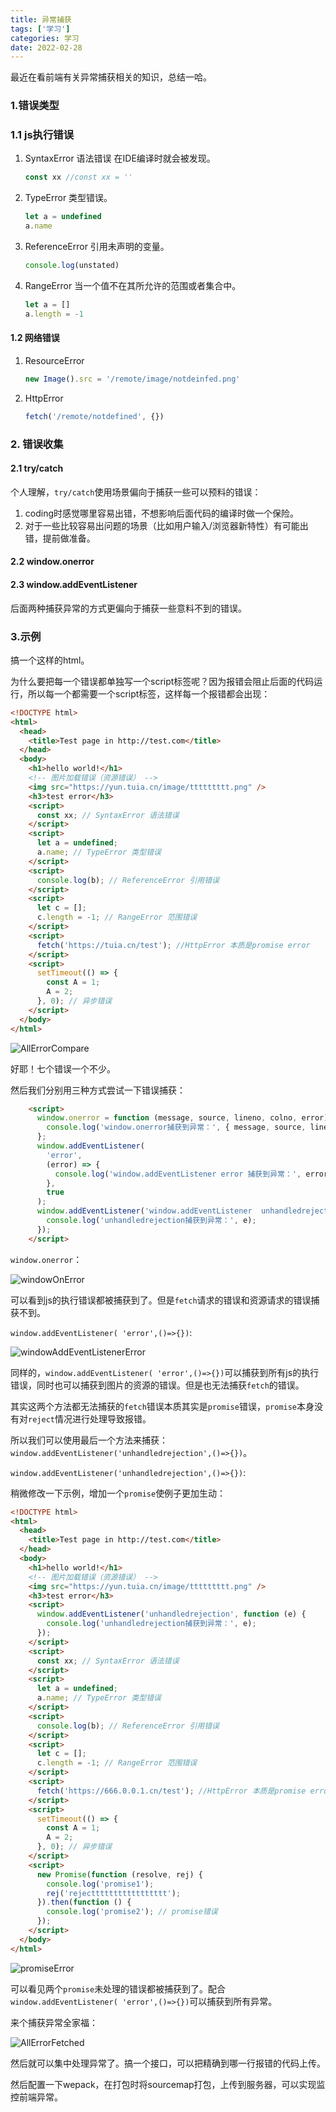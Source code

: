 ```yaml
---
title: 异常捕获
tags: ['学习']
categories: 学习
date: 2022-02-28
---
```


最近在看前端有关异常捕获相关的知识，总结一哈。

<!--more-->

### 1.错误类型

### 1.1 js执行错误

1. SyntaxError 语法错误 在IDE编译时就会被发现。
   
   ```javascript
   const xx //const xx = ''
   ```

2. TypeError 类型错误。
   
   ```javascript
   let a = undefined
   a.name
   ```

3. ReferenceError 引用未声明的变量。
   
   ```javascript
   console.log(unstated)
   ```

4. RangeError 当一个值不在其所允许的范围或者集合中。
   
   ```javascript
   let a = []
   a.length = -1
   ```

#### 1.2 网络错误

1. ResourceError
   
   ```javascript
   new Image().src = '/remote/image/notdeinfed.png'
   ```

2. HttpError
   
   ```javascript
   fetch('/remote/notdefined', {})
   ```

### 2. 错误收集

#### 2.1 try/catch

个人理解，`try/catch`使用场景偏向于捕获一些可以预料的错误：

1. coding时感觉哪里容易出错，不想影响后面代码的编译时做一个保险。
2. 对于一些比较容易出问题的场景（比如用户输入/浏览器新特性）有可能出错，提前做准备。

#### 2.2 window.onerror

#### 2.3 window.addEventListener

后面两种捕获异常的方式更偏向于捕获一些意料不到的错误。

### 3.示例

搞一个这样的html。

为什么要把每一个错误都单独写一个script标签呢？因为报错会阻止后面的代码运行，所以每一个都需要一个script标签，这样每一个报错都会出现：

```html
<!DOCTYPE html>
<html>
  <head>
    <title>Test page in http://test.com</title>
  </head>
  <body>
    <h1>hello world!</h1>
    <!-- 图片加载错误（资源错误） -->
    <img src="https://yun.tuia.cn/image/ttttttttt.png" />     
    <h3>test error</h3>
    <script>
      const xx; // SyntaxError 语法错误
    </script>
    <script>
      let a = undefined;
      a.name; // TypeError 类型错误
    </script>
    <script>
      console.log(b); // ReferenceError 引用错误
    </script>
    <script>
      let c = [];
      c.length = -1; // RangeError 范围错误
    </script>
    <script>
      fetch('https://tuia.cn/test'); //HttpError 本质是promise error
    </script>
    <script>
      setTimeout(() => {
        const A = 1;
        A = 2;
      }, 0); // 异步错误
    </script>
  </body>
</html>
```

![AllErrorCompare](https://gitee.com/dqtwdd/img/raw/master/AllErrorCompare.png)

好耶！七个错误一个不少。

然后我们分别用三种方式尝试一下错误捕获：

```html
    <script>
      window.onerror = function (message, source, lineno, colno, error) {
        console.log('window.onerror捕获到异常：', { message, source, lineno, colno, error });
      };
      window.addEventListener(
        'error',
        (error) => {
          console.log('window.addEventListener error 捕获到异常：', error.message);
        },
        true
      );
      window.addEventListener('window.addEventListener  unhandledrejection', function (e) {
        console.log('unhandledrejection捕获到异常：', e);
      });
    </script>
```

`window.onerror`：

![windowOnError](https://gitee.com/dqtwdd/img/raw/master/windowOnError.png)

可以看到js的执行错误都被捕获到了。但是`fetch`请求的错误和资源请求的错误捕获不到。

`window.addEventListener( 'error',()=>{})`:

![windowAddEventListenerError](https://gitee.com/dqtwdd/img/raw/master/windowAddEventListenerError.png)

同样的，`window.addEventListener( 'error',()=>{})`可以捕获到所有js的执行错误，同时也可以捕获到图片的资源的错误。但是也无法捕获`fetch`的错误。

其实这两个方法都无法捕获的`fetch`错误本质其实是`promise`错误，`promise`本身没有对`reject`情况进行处理导致报错。

所以我们可以使用最后一个方法来捕获：`window.addEventListener('unhandledrejection',()=>{})`。

`window.addEventListener('unhandledrejection',()=>{})`:

稍微修改一下示例，增加一个`promise`使例子更加生动：

```html
<!DOCTYPE html>
<html>
  <head>
    <title>Test page in http://test.com</title>
  </head>
  <body>
    <h1>hello world!</h1>
    <!-- 图片加载错误（资源错误） -->
    <img src="https://yun.tuia.cn/image/ttttttttt.png" />
    <h3>test error</h3>
    <script>
      window.addEventListener('unhandledrejection', function (e) {
        console.log('unhandledrejection捕获到异常：', e);
      });
    </script>
    <script>
      const xx; // SyntaxError 语法错误
    </script>
    <script>
      let a = undefined;
      a.name; // TypeError 类型错误
    </script>
    <script>
      console.log(b); // ReferenceError 引用错误
    </script>
    <script>
      let c = [];
      c.length = -1; // RangeError 范围错误
    </script>
    <script>
      fetch('https://666.0.0.1.cn/test'); //HttpError 本质是promise error
    </script>
    <script>
      setTimeout(() => {
        const A = 1;
        A = 2;
      }, 0); // 异步错误
    </script>
    <script>
      new Promise(function (resolve, rej) {
        console.log('promise1');
        rej('rejecttttttttttttttttt');
      }).then(function () {
        console.log('promise2'); // promise错误
      });
    </script>
  </body>
</html>
```

![promiseError](https://gitee.com/dqtwdd/img/raw/master/promiseError.png)

可以看见两个`promise`未处理的错误都被捕获到了。配合`window.addEventListener( 'error',()=>{})`可以捕获到所有异常。

来个捕获异常全家福：

![AllErrorFetched](https://gitee.com/dqtwdd/img/raw/master/AllErrorFetched.png)

然后就可以集中处理异常了。搞一个接口，可以把精确到哪一行报错的代码上传。

然后配置一下wepack，在打包时将sourcemap打包，上传到服务器，可以实现监控前端异常。

